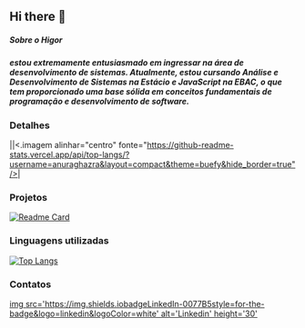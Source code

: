 ## Hi there 👋


##### Sobre o Higor
##### estou extremamente entusiasmado em ingressar na área de desenvolvimento de sistemas. Atualmente, estou cursando Análise e Desenvolvimento de Sistemas na Estácio e JavaScript na EBAC, o que tem proporcionado uma base sólida em conceitos fundamentais de programação e desenvolvimento de software.



### Detalhes

|<um href="https://github.com/anuraghazra/github-readme-stats"><imagem alinhar="centro" fonte="https://github-readme-stats.vercel.app/api?username=anuraghazra&show_icons=true&include_all_commits=true&theme=buefy&hide_border=true" alt="Estatísticas do Anurag no github"/></um>|<um href="https://github.com/anuraghazra/github-readme-stats"><.imagem alinhar="centro" fonte="https://github-readme-stats.vercel.app/api/top-langs/?username=anuraghazra&layout=compact&theme=buefy&hide_border=true"/></um>|

### Projetos
[![Readme Card](https://github-readme-stats.vercel.appapipinusername=githubjavascriptebac&repo=variavel&theme=dark)](https://github.comanuraghazragithub-readme-stats)

### Linguagens utilizadas
[![Top Langs](https://github-readme-stats.vercel.appapitop-langsusername=githubjavascriptebac&layout=compact)](https://github.comanuraghazragithub-readme-stats)

### Contatos
[img src='https://img.shields.iobadgeLinkedIn-0077B5style=for-the-badge&logo=linkedin&logoColor=white' alt='Linkedin' height='30'](https://www.linkedin.cominpedrobrocaldi)

